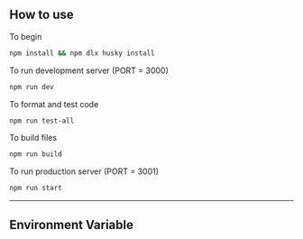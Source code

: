 ## How to use

To begin

```sh
npm install && npm dlx husky install
```

To run development server (PORT = 3000)

```sh
npm run dev
```

To format and test code

```sh
npm run test-all
```

To build files

```sh
npm run build
```

To run production server (PORT = 3001)

```sh
npm run start
```

---

## Environment Variable
